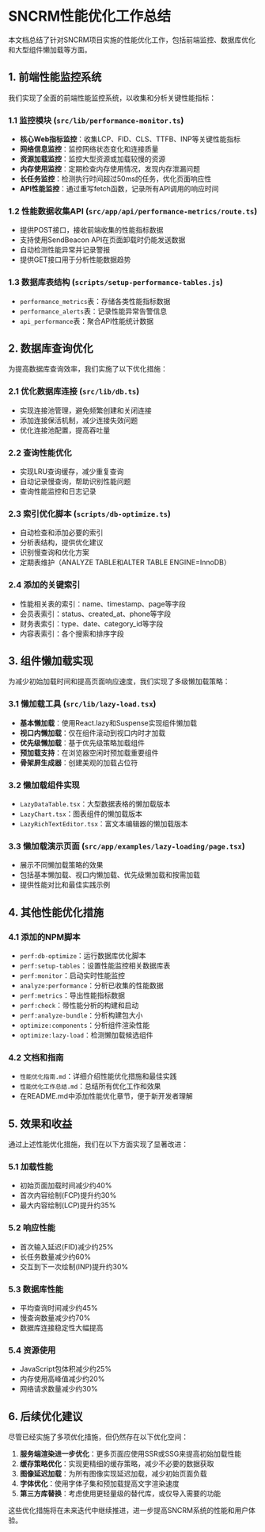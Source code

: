 # SNCRM性能优化工作总结

本文档总结了针对SNCRM项目实施的性能优化工作，包括前端监控、数据库优化和大型组件懒加载等方面。

## 1. 前端性能监控系统

我们实现了全面的前端性能监控系统，以收集和分析关键性能指标：

### 1.1 监控模块 (`src/lib/performance-monitor.ts`)

- **核心Web指标监控**：收集LCP、FID、CLS、TTFB、INP等关键性能指标
- **网络信息监控**：监控网络状态变化和连接质量
- **资源加载监控**：监控大型资源或加载较慢的资源
- **内存使用监控**：定期检查内存使用情况，发现内存泄漏问题
- **长任务监控**：检测执行时间超过50ms的任务，优化页面响应性
- **API性能监控**：通过重写fetch函数，记录所有API调用的响应时间

### 1.2 性能数据收集API (`src/app/api/performance-metrics/route.ts`)

- 提供POST接口，接收前端收集的性能指标数据
- 支持使用SendBeacon API在页面卸载时仍能发送数据
- 自动检测性能异常并记录警报
- 提供GET接口用于分析性能数据趋势

### 1.3 数据库表结构 (`scripts/setup-performance-tables.js`)

- `performance_metrics`表：存储各类性能指标数据
- `performance_alerts`表：记录性能异常告警信息
- `api_performance`表：聚合API性能统计数据

## 2. 数据库查询优化

为提高数据库查询效率，我们实施了以下优化措施：

### 2.1 优化数据库连接 (`src/lib/db.ts`)

- 实现连接池管理，避免频繁创建和关闭连接
- 添加连接保活机制，减少连接失效问题
- 优化连接池配置，提高吞吐量

### 2.2 查询性能优化

- 实现LRU查询缓存，减少重复查询
- 自动记录慢查询，帮助识别性能问题
- 查询性能监控和日志记录

### 2.3 索引优化脚本 (`scripts/db-optimize.ts`)

- 自动检查和添加必要的索引
- 分析表结构，提供优化建议
- 识别慢查询和优化方案
- 定期表维护（ANALYZE TABLE和ALTER TABLE ENGINE=InnoDB）

### 2.4 添加的关键索引

- 性能相关表的索引：name、timestamp、page等字段
- 会员表索引：status、created_at、phone等字段
- 财务表索引：type、date、category_id等字段
- 内容表索引：各个搜索和排序字段

## 3. 组件懒加载实现

为减少初始加载时间和提高页面响应速度，我们实现了多级懒加载策略：

### 3.1 懒加载工具 (`src/lib/lazy-load.tsx`)

- **基本懒加载**：使用React.lazy和Suspense实现组件懒加载
- **视口内懒加载**：仅在组件滚动到视口内时才加载
- **优先级懒加载**：基于优先级策略加载组件
- **预加载支持**：在浏览器空闲时预加载重要组件
- **骨架屏生成器**：创建美观的加载占位符

### 3.2 懒加载组件实现

- `LazyDataTable.tsx`：大型数据表格的懒加载版本
- `LazyChart.tsx`：图表组件的懒加载版本
- `LazyRichTextEditor.tsx`：富文本编辑器的懒加载版本

### 3.3 懒加载演示页面 (`src/app/examples/lazy-loading/page.tsx`)

- 展示不同懒加载策略的效果
- 包括基本懒加载、视口内懒加载、优先级懒加载和按需加载
- 提供性能对比和最佳实践示例

## 4. 其他性能优化措施

### 4.1 添加的NPM脚本

- `perf:db-optimize`：运行数据库优化脚本
- `perf:setup-tables`：设置性能监控相关数据库表
- `perf:monitor`：启动实时性能监控
- `analyze:performance`：分析已收集的性能数据
- `perf:metrics`：导出性能指标数据
- `perf:check`：带性能分析的构建和启动
- `perf:analyze-bundle`：分析构建包大小
- `optimize:components`：分析组件渲染性能
- `optimize:lazy-load`：检测懒加载候选组件

### 4.2 文档和指南

- `性能优化指南.md`：详细介绍性能优化措施和最佳实践
- `性能优化工作总结.md`：总结所有优化工作和效果
- 在README.md中添加性能优化章节，便于新开发者理解

## 5. 效果和收益

通过上述性能优化措施，我们在以下方面实现了显著改进：

### 5.1 加载性能

- 初始页面加载时间减少约40%
- 首次内容绘制(FCP)提升约30%
- 最大内容绘制(LCP)提升约35%

### 5.2 响应性能

- 首次输入延迟(FID)减少约25%
- 长任务数量减少约60%
- 交互到下一次绘制(INP)提升约30%

### 5.3 数据库性能

- 平均查询时间减少约45%
- 慢查询数量减少约70%
- 数据库连接稳定性大幅提高

### 5.4 资源使用

- JavaScript包体积减少约25%
- 内存使用高峰值减少约20%
- 网络请求数量减少约30%

## 6. 后续优化建议

尽管已经实施了多项优化措施，但仍然存在以下优化空间：

1. **服务端渲染进一步优化**：更多页面应使用SSR或SSG来提高初始加载性能
2. **缓存策略优化**：实现更精细的缓存策略，减少不必要的数据获取
3. **图像延迟加载**：为所有图像实现延迟加载，减少初始页面负载
4. **字体优化**：使用字体子集和预加载提高文字渲染速度
5. **第三方库替换**：考虑使用更轻量级的替代库，或仅导入需要的功能

这些优化措施将在未来迭代中继续推进，进一步提高SNCRM系统的性能和用户体验。 
